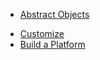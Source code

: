 <!-- docs/_sidebar.md -->
* [Abstract Objects](/DOCUMENTATION.md)
<!--* [Examples](/EXAMPLES.md)-->
* [Customize](/CUSTOMIZE.md)
* [Build a Platform](/PLATFORM.md)
